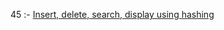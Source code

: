 45 :- <a href="https://github.com/Kunalkshrivastava/Codes/blob/master/Hashing/hashing.c">Insert, delete, search, display using hashing</a>
